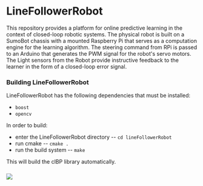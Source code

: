 # LineFollowerRobot
This repository provides a platform for online predictive learning in the context of closed-loop robotic systems. The physical robot is built on a SumoBot chassis with a mounted Raspberry Pi that serves as a computation engine for the learning algorithm. The steering command from RPi is passed to an Arduino that generates the PWM signal for the robot's servo motors. The Light sensors from the Robot provide instructive feedback to the learner in the form of a closed-loop error signal.

### Building LineFollowerRobot
LineFollowerRobot has the following dependencies that must be installed:
- ``boost``
- ``opencv``

In order to build:
- enter the LineFollowerRobot directory -- ``cd lineFollowerRobot``
- run cmake -- ``cmake .``
- run the build system -- ``make``

This will build the clBP library automatically.

###

![](Images/robot.jpg)
